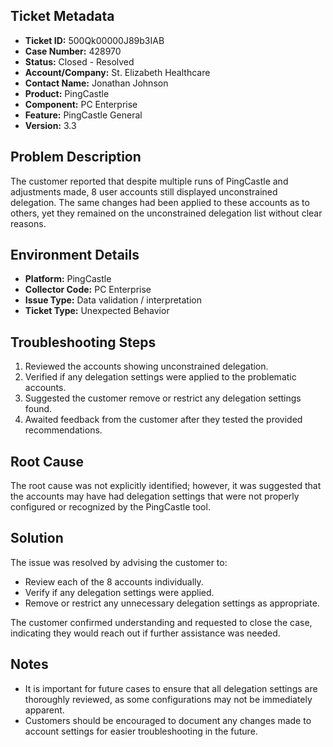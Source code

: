 ## Ticket Metadata
- **Ticket ID:** 500Qk00000J89b3IAB
- **Case Number:** 428970
- **Status:** Closed - Resolved
- **Account/Company:** St. Elizabeth Healthcare
- **Contact Name:** Jonathan Johnson
- **Product:** PingCastle
- **Component:** PC Enterprise
- **Feature:** PingCastle General
- **Version:** 3.3

## Problem Description
The customer reported that despite multiple runs of PingCastle and adjustments made, 8 user accounts still displayed unconstrained delegation. The same changes had been applied to these accounts as to others, yet they remained on the unconstrained delegation list without clear reasons.

## Environment Details
- **Platform:** PingCastle
- **Collector Code:** PC Enterprise
- **Issue Type:** Data validation / interpretation
- **Ticket Type:** Unexpected Behavior

## Troubleshooting Steps
1. Reviewed the accounts showing unconstrained delegation.
2. Verified if any delegation settings were applied to the problematic accounts.
3. Suggested the customer remove or restrict any delegation settings found.
4. Awaited feedback from the customer after they tested the provided recommendations.

## Root Cause
The root cause was not explicitly identified; however, it was suggested that the accounts may have had delegation settings that were not properly configured or recognized by the PingCastle tool.

## Solution
The issue was resolved by advising the customer to:
- Review each of the 8 accounts individually.
- Verify if any delegation settings were applied.
- Remove or restrict any unnecessary delegation settings as appropriate.

The customer confirmed understanding and requested to close the case, indicating they would reach out if further assistance was needed.

## Notes
- It is important for future cases to ensure that all delegation settings are thoroughly reviewed, as some configurations may not be immediately apparent.
- Customers should be encouraged to document any changes made to account settings for easier troubleshooting in the future.